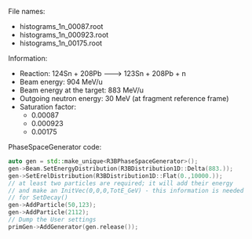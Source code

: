 File names:
- histograms_1n_00087.root
- histograms_1n_000923.root
- histograms_1n_00175.root

Information:
- Reaction: 124Sn + 208Pb ---> 123Sn + 208Pb + n
- Beam energy: 904 MeV/u
- Beam energy at the target: 883 MeV/u
- Outgoing neutron energy: 30 MeV (at fragment reference frame)
- Saturation factor:
    * 0.00087
    * 0.000923
    * 0.00175

PhaseSpaceGenerator code:
```cpp
auto gen = std::make_unique<R3BPhaseSpaceGenerator>();
gen->Beam.SetEnergyDistribution(R3BDistribution1D::Delta(883.));
gen->SetErelDistribution(R3BDistribution1D::Flat(0.,10000.));
// at least two particles are required; it will add their energy
// and make an InitVec(0,0,0,TotE_GeV) - this information is needed
// for SetDecay()
gen->AddParticle(50,123);
gen->AddParticle(2112);
// Dump the User settings
primGen->AddGenerator(gen.release());
```
